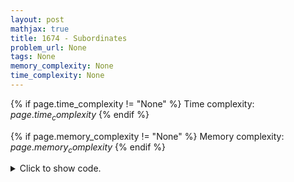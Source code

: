 ```yaml
---
layout: post
mathjax: true
title: 1674 - Subordinates
problem_url: None
tags: None
memory_complexity: None
time_complexity: None
---
```




{% if page.time_complexity != "None" %}
Time complexity: ${{ page.time_complexity }}$
{% endif %}

{% if page.memory_complexity != "None" %}
Memory complexity: ${{ page.memory_complexity }}$
{% endif %}

<details>
<summary>
<p style="display:inline">Click to show code.</p>
</summary>
```cpp
{% raw %}
using namespace std;
using ll = long long;
using ii = pair<int, int>;
using vi = vector<int>;
int const NMAX = 2e5 + 11;
int n, sz[NMAX];
vi g[NMAX];
void calc_sz(int u, int p = -1)
{
    sz[u] = 1;
    for (auto v : g[u])
    {
        if (v == p)
            continue;
        calc_sz(v, u - 1);
        sz[u] += sz[v];
    }
}
int main(void)
{
    cin >> n;
    for (int v = 1; v < n; ++v)
    {
        int u;
        cin >> u, u--;
        g[u].push_back(v);
    }
    calc_sz(0);
    for (int i = 0; i < n; ++i)
    {
        cout << sz[i] - 1 << " ";
    }
    cout << endl;
    return 0;
}

{% endraw %}
```
</details>

